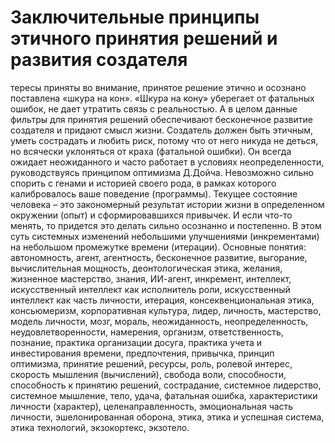 # Заключительные принципы этичного принятия решений и развития создателя

тересы приняты во внимание, принятое решение этично и осознано поставлена «шкура на кон». «Шкура на кону» уберегает от фатальных ошибок, не дает утратить связь с реальностью. А в целом данные фильтры для принятия решений обеспечивают бесконечное развитие создателя и придают смысл жизни.
Создатель должен быть этичным, уметь сострадать и любить риск, потому что от него никуда не деться, но всячески уклоняться от краха (фатальной ошибки). Он всегда ожидает неожиданного и часто работает в условиях неопределенности, руководствуясь принципом оптимизма Д.Дойча. 
Невозможно сильно спорить с генами и историей своего рода, в рамках которого калибровалось ваше поведение (программы). Текущее состояние человека – это закономерный результат истории жизни в определенном окружении (опыт) и сформировавшихся привычек. И если что-то менять, то придется это делать сильно осознанно и постепенно. В этом суть системных изменений небольшими улучшениями (инкрементами) на небольшом промежутке времени (итерации). 
Основные понятия: автономность, агент, агентность, бесконечное развитие, выгорание, вычислительная мощность, деонтологическая этика, желания, жизненное мастерство, знания, ИИ-агент, инкремент, интеллект, искусственный интеллект как исполнитель роли, искусственный интеллект как часть личности, итерация, консеквенциональная этика, консьюмеризм, корпоративная культура, лидер, личность, мастерство, модель личности, мозг, мораль, неожиданность, неопределенность, неудовлетворенности, намерения, организм, ответственность, познание, практика организации досуга, практика учета и инвестирования времени, предпочтения, привычка, принцип оптимизма, принятие решений, ресурсы, роль, ролевой интерес, скорость мышления (вычислений), свобода воли, способности, способность к принятию решений, сострадание, системное лидерство, системное мышление, тело, удача, фатальная ошибка, характеристики личности (характер), целенаправленность, эмоциональная часть личности, эшелонированная оборона, этика, этика и успешная система, этика технологий, экзокортекс, экзотело.
